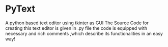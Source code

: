 # PyText
A python based text editor using tkinter as GUI
The Source Code for creating this text editor is given in .py file
the code is equipped with necessary and rich comments ,which describe its functionalities in an easy way! 
